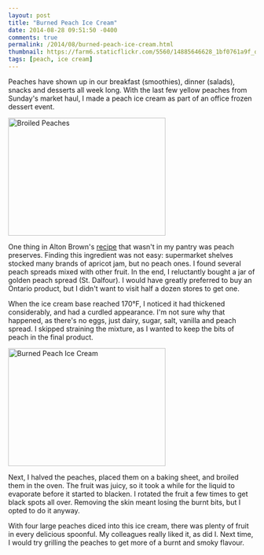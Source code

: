 ```yaml
---
layout: post
title: "Burned Peach Ice Cream"
date: 2014-08-28 09:51:50 -0400
comments: true
permalink: /2014/08/burned-peach-ice-cream.html
thumbnail: https://farm6.staticflickr.com/5560/14885646628_1bf0761a9f_q.jpg
tags: [peach, ice cream]
---
```


Peaches have shown up in our breakfast (smoothies), dinner (salads),
snacks and desserts all week long. With the last few yellow peaches from
Sunday's market haul, I made a peach ice cream as part of an office
frozen dessert event.

<a href="https://www.flickr.com/photos/gnuf/15069211971" title="Broiled
Peaches by Eric Fung, on Flickr"><img
src="https://farm4.staticflickr.com/3857/15069211971_64dcece645_n.jpg"
width="320" height="240" alt="Broiled Peaches"></a>

One thing in Alton Brown's
[recipe](http://www.foodnetwork.com/recipes/alton-brown/burned-peach-ice-cream-recipe2.html)
that wasn't in my pantry was peach preserves.  Finding this ingredient
was not easy: supermarket shelves stocked many brands of apricot
jam, but no peach ones. I found several peach spreads mixed with
other fruit. In the end, I reluctantly bought a jar of golden peach
spread (St. Dalfour). I would have greatly preferred to buy an
Ontario product, but I didn't want to visit half a dozen stores to
get one.

When the ice cream base reached 170&deg;F, I noticed it had thickened
considerably, and had a curdled appearance. I'm not sure why that
happened, as there's no eggs, just dairy, sugar, salt, vanilla and 
peach spread. I skipped straining the mixture, as I wanted to keep 
the bits of peach in the final product.

<a href="https://www.flickr.com/photos/gnuf/14885646628" title="Burned
Peach Ice Cream by Eric Fung, on Flickr"><img
src="https://farm6.staticflickr.com/5560/14885646628_1bf0761a9f_n.jpg"
width="320" height="240" alt="Burned Peach Ice Cream"></a>

Next, I halved the peaches, placed them on a baking sheet, and broiled
them in the oven. The fruit was juicy, so it took a while for the liquid
to evaporate before it started to blacken. I rotated the fruit a few times
to get black spots all over. Removing the skin meant losing the burnt
bits, but I opted to do it anyway.

With four large peaches diced into this ice cream, there was plenty of fruit 
in every delicious spoonful. My colleagues really liked it, as did I. Next 
time, I would try grilling the peaches to get more of a burnt and smoky 
flavour.

